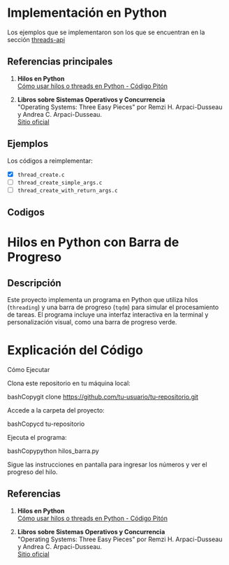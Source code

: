 # Implementación en Python

Los ejemplos que se implementaron son los que se encuentran en la sección [threads-api](../../threads-api/)

## Referencias principales
1. **Hilos en Python**  
   [Cómo usar hilos o threads en Python - Código Pitón](https://www.codigopiton.com/como-usar-hilos-o-threads-en-python/)

2. **Libros sobre Sistemas Operativos y Concurrencia**  
   "Operating Systems: Three Easy Pieces" por Remzi H. Arpaci-Dusseau y Andrea C. Arpaci-Dusseau.  
   [Sitio oficial](http://pages.cs.wisc.edu/~remzi/OSTEP/)


## Ejemplos

Los códigos a reimplementar:
- [x] `thread_create.c`
- [ ] `thread_create_simple_args.c`
- [ ] `thread_create_with_return_args.c`

## Codigos
# Hilos en Python con Barra de Progreso

## Descripción
Este proyecto implementa un programa en Python que utiliza hilos (`threading`) y una barra de progreso (`tqdm`) para simular el procesamiento de tareas. El programa incluye una interfaz interactiva en la terminal y personalización visual, como una barra de progreso verde.

# Explicación del Código

Cómo Ejecutar

Clona este repositorio en tu máquina local:

bashCopygit clone https://github.com/tu-usuario/tu-repositorio.git

Accede a la carpeta del proyecto:

bashCopycd tu-repositorio

Ejecuta el programa:

bashCopypython hilos_barra.py

Sigue las instrucciones en pantalla para ingresar los números y ver el progreso del hilo.


## Referencias

1. **Hilos en Python**  
   [Cómo usar hilos o threads en Python - Código Pitón](https://www.codigopiton.com/como-usar-hilos-o-threads-en-python/)

2. **Libros sobre Sistemas Operativos y Concurrencia**  
   "Operating Systems: Three Easy Pieces" por Remzi H. Arpaci-Dusseau y Andrea C. Arpaci-Dusseau.  
   [Sitio oficial](http://pages.cs.wisc.edu/~remzi/OSTEP/)
